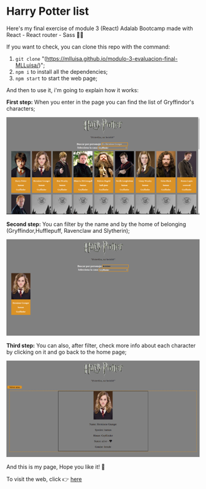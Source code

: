 # Harry Potter list

Here's my final exercise of module 3 (React) Adalab Bootcamp made with React - React router - Sass 👩‍💻

If you want to check, you can clone this repo with the command:

1. `git clone` "(https://mlluisa.github.io/modulo-3-evaluacion-final-MLLuisa/)";
2. `npm i` to install all the dependencies;
3. `npm start` to start the web page;

And then to use it, i'm going to explain how it works:

**First step:**
When you enter in the page you can find the list of Gryffindor's characters;

![Web Page](https://github.com/Adalab/modulo-3-evaluacion-final-MLLuisa/blob/master/src/images/image1.png?raw=true)

**Second step:**
You can filter by the name and by the home of belonging (Gryffindor,Hufflepuff, Ravenclaw and Slytherin);

![Web Page](https://github.com/Adalab/modulo-3-evaluacion-final-MLLuisa/blob/master/src/images/image2.png?raw=true)

**Third step:**
You can also, after filter, check more info about each character by clicking on it and go back to the home page;

![Web Page](https://github.com/Adalab/modulo-3-evaluacion-final-MLLuisa/blob/master/src/images/image3.png?raw=true)

And this is my page, Hope you like it! 🥰

To visit the web, click 👉 [here](http://beta.adalab.es/modulo-3-evaluacion-final-MLLuisa/)
